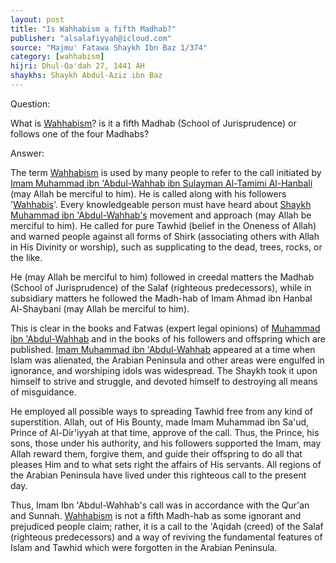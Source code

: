 ```yaml
---
layout: post
title: "Is Wahhabism a fifth Madhab?"
publisher: "alsalafiyyah@icloud.com"
source: "Majmu' Fatawa Shaykh Ibn Baz 1/374"
category: [wahhabism]
hijri: Dhul-Qa'dah 27, 1441 AH
shaykhs: Shaykh Abdul-Aziz ibn Baz
---
```


Question:

What is [Wahhabism](/wahhabism/)? is it a fifth Madhab (School of Jurisprudence) or follows one of the four Madhabs?

Answer:

The term [Wahhabism](/wahhabism/) is used by many people to refer to the call initiated by [Imam Muhammad ibn 'Abdul-Wahhab ibn Sulayman Al-Tamimi Al-Hanbali](/wahhbabims/) (may Allah be merciful to him). He is called along with his followers '[Wahhabis](/wahhabism/)'. Every knowledgeable person must have heard about [Shaykh Muhammad ibn 'Abdul-Wahhab's](/wahhabism/) movement and approach (may Allah be merciful to him). He called for pure Tawhid (belief in the Oneness of Allah) and warned people against all forms of Shirk (associating others with Allah in His Divinity or worship), such as supplicating to the dead, trees, rocks, or the like. 

He (may Allah be merciful to him) followed in creedal matters the Madhab (School of Jurisprudence) of the Salaf (righteous predecessors), while in subsidiary matters he followed the Madh-hab of Imam Ahmad ibn Hanbal Al-Shaybani (may Allah be merciful to him). 

This is clear in the books and Fatwas (expert legal opinions) of [Muhammad ibn 'Abdul-Wahhab](/wahhabism/) and in the books of his followers and offspring which are published. [Imam Muhammad ibn 'Abdul-Wahhab](/wahhabism/) appeared at a time when Islam was alienated, the Arabian Peninsula and other areas were engulfed in ignorance, and worshiping idols was widespread. The Shaykh took it upon himself to strive and struggle, and devoted himself to destroying all means of misguidance.

He employed all possible ways to spreading Tawhid free from any kind of superstition. Allah, out of His Bounty, made Imam Muhammad ibn Sa'ud, Prince of Al-Dir'iyyah at that time, approve of the call. Thus, the Prince, his sons, those under his authority, and his followers supported the Imam, may Allah reward them, forgive them, and guide their offspring to do all that pleases Him and to what sets right the affairs of His servants. All regions of the Arabian Peninsula have lived under this righteous call to the present day. 

Thus, Imam Ibn 'Abdul-Wahhab's call was in accordance with the Qur'an and Sunnah. [Wahhabism](/wahhabism/) is not a fifth Madh-hab as some ignorant and prejudiced people claim; rather, it is a call to the 'Aqidah (creed) of the Salaf (righteous predecessors) and a way of reviving the fundamental features of Islam and Tawhid which were forgotten in the Arabian Peninsula.
